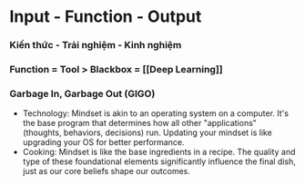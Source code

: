 # Input - Function - Output

### Kiến thức - Trải nghiệm - Kinh nghiệm

### Function = Tool > Blackbox = [[Deep Learning]]

### Garbage In, Garbage Out (GIGO)

- Technology: Mindset is akin to an operating system on a computer. It's the base program that determines how all other "applications" (thoughts, behaviors, decisions) run. Updating your mindset is like upgrading your OS for better performance.
- Cooking: Mindset is like the base ingredients in a recipe. The quality and type of these foundational elements significantly influence the final dish, just as our core beliefs shape our outcomes.
